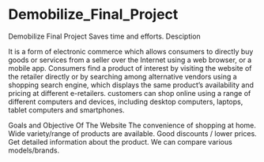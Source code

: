 # Demobilize_Final_Project
Demobilize Final Project
Saves time and efforts.
 Desciption
 
 It is a form of electronic commerce which allows consumers
to directly buy goods or services from a seller over the
Internet using a web browser, or a mobile app. Consumers find a
 product of interest by visiting the website of the retailer
directly or by searching among alternative vendors using a
shopping search engine, which displays the same product’s
availability and pricing at different e-retailers. customers can
shop online using a range of different computers and devices,
including desktop computers, laptops, tablet computers and
smartphones.







Goals and Objective Of The  Website
                    The convenience of shopping at home.
                    Wide variety/range of products are available.
                    Good discounts / lower prices.
                    Get detailed information about the product.
                    We can compare various models/brands.

